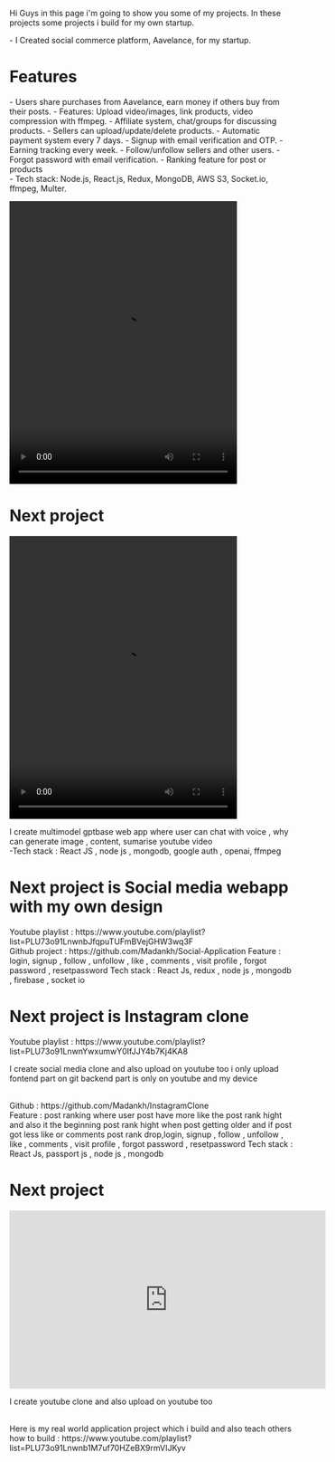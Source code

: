 Hi Guys in this page i'm going to show you some of my projects. In these projects some projects i build for my own startup.
<div>
  <p>- I Created social commerce platform, Aavelance, for my startup.
  <br/>
  <h1>Features</h1>  
- Users share purchases from Aavelance, earn money if others buy from their posts.
- Features: Upload video/images, link products, video compression with ffmpeg.
- Affiliate system, chat/groups for discussing products.
- Sellers can upload/update/delete products.
- Automatic payment system every 7 days.
- Signup with email verification and OTP.
- Earning tracking every week.
- Follow/unfollow sellers and other users.
- Forgot password with email verification.
- Ranking feature for post or products  
 <br/>   
- Tech stack: Node.js, React.js, Redux, MongoDB, AWS S3, Socket.io, ffmpeg, Multer.</p>
  <video width="80%" height="500px" controls>
   <source src="https://firebasestorage.googleapis.com/v0/b/mecoo-712c0.appspot.com/o/Timeline%201.mov?alt=media&token=99db6cd6-3988-4ee3-b0eb-64fc668df665">
    Your browser does not support the video tag.
  </video>

  <h1>Next project</h1>
  <video width="80%" height="500px" controls>
   <source src="https://firebasestorage.googleapis.com/v0/b/mecoo-712c0.appspot.com/o/Timeline%201.mp4?alt=media&token=149677ff-f126-42ca-bd2c-f46b18ce8958" 
     type="video/mp4">
    Your browser does not support the video tag.
  </video>
  <p>I create multimodel gptbase web app where user can chat with voice , why can generate image , content, sumarise youtube video <br/>
  -Tech stack : React JS , node js , mongodb, google auth , openai, ffmpeg</p>

  <h1>Next project is Social media webapp with my own design</h1>
  Youtube playlist : https://www.youtube.com/playlist?list=PLU73o91LnwnbJfqpuTUFmBVejGHW3wq3F
  <br/>
  Github project : https://github.com/Madankh/Social-Application
  Feature : login, signup , follow , unfollow , like , comments , visit profile , forgot password , resetpassword
  Tech stack : React Js, redux , node js , mongodb , firebase , socket io
  

  <h1>Next project is Instagram clone </h1>
  Youtube playlist : https://www.youtube.com/playlist?list=PLU73o91LnwnYwxumwY0IfJJY4b7Kj4KA8
  <p>I create social media clone and also upload on youtube too i only upload fontend part on git backend part is only on youtube and my device</p>
  <br/>
  Github : https://github.com/Madankh/InstagramClone
  <br/>
  Feature : post ranking where user post have more like the post rank hight and also it the beginning post rank hight when post getting older and if post got less like or comments post rank drop,login, signup , follow , unfollow , like , comments , visit profile , forgot password , resetpassword
  Tech stack : React Js, passport js , node js , mongodb 

  <h1>Next project</h1>
  <iframe width="560" height="315" src="https://www.youtube.com/embed/wAbjI4aX0pc" title="YouTube video player" frameborder="0" allow="accelerometer; autoplay; clipboard-write; encrypted-media; 
  gyroscope; picture-in-picture; web-share" allowfullscreen></iframe>
  <p>I create youtube clone and also upload on youtube too</p>
</div>

<br>
Here is my real world application project which i build and also teach others how to build : https://www.youtube.com/playlist?list=PLU73o91Lnwnb1M7uf70HZeBX9rmVIJKyv



